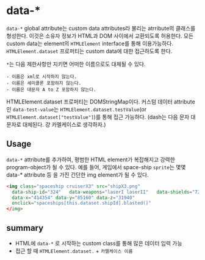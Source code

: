 # data-*

`data-*` global attribute는 custom data attributes라 불리는 atrribute의 클래스를 형성한다.
이것은 소유자 정보가 HTML과 DOM 사이에서 교환되도록 허용한다. 모든 custom data는 element의 `HTMLElement` interface를 통해 이용가능하다. `HTMLElement.dataset` 프로퍼티는 custom data에 대한 접근하도록 한다.

`*`는 다음 제한사항만 지키면 어떠한 이름으로도 대체될 수 있다.

	- 이름은 xml로 시작하지 않는다.
	- 이름은 세미콜론 포함하지 않는다.
	- 이름은 대문자 A to Z 포함하지 않는다.

HTMLElement.dataset 프로퍼티는 DOMStringMap이다. 커스텀 데이터 attribute인 `data-test-value`는 `HTMLElement.dataset.testValue`(or `HTMLElement.dataset["testValue"]`)를 통해 접근 가능하다. (dash는 다음 문자 대문자로 대체된다. 걍 카멜케이스로 생각하자.)

## Usage

`data-*` attribute를 추가하여, 평범한 HTML element가 복잡해지고 강력한 program-object가 될 수 있다. 예를 들어, 게임에서 space-ship `sprite`는 몇몇 data-* attribute 등 을 가진 간단한 img element가 될 수 있다.

```html
<img class="spaceship cruiserX3" src="shipX3.png"
  data-ship-id="324"   data-weapons="laserI laserII"   data-shields="72%"
  data-x="414354" data-y="85160" data-z="31940"
  onclick="spaceships[this.dataset.shipId].blasted()"
</img>
```

## summary

- HTML에 `data-*` 로 시작하는 custom class를 통해 많은 데이터 입력 가능
- 접근 할 때 `HTMLElement.dataset.` + `카멜케이스 이름`
